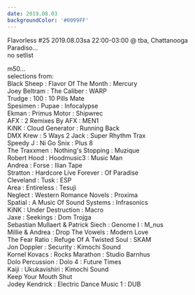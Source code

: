 ```yaml
---
date: 2019.08.03
backgroundColor: '#0099FF'
---
```


Flavorless #25 2019.08.03sa 22:00-03:00 @ tba, Chattanooga  
Paradiso...  
no setlist  

m50...  
selections from:  
Black Sheep : Flavor Of The Month : Mercury  
Joey Beltram : The Caliber : WARP  
Trudge : 100 : 10 Pills Mate  
Spesimen : Pupae : Infocalypse  
Ekman : Primus Motor : Shipwrec  
AFX : 2 Remixes By AFX : MEN1  
KiNK : Cloud Generator : Running Back  
DMX Krew : 5 Ways 2 Jack : Super Rhythm Trax  
Speedy J : Ni Go Snix : Plus 8  
The Traxxmen : Nothing's Stopping : Muzique  
Robert Hood : Hoodmusic3 : Music Man  
Andrea : Forse : Ilian Tape  
Stratton : Hardcore Live Forever : Of Paradise  
Cleveland : Tusk : ESP  
Area : Entireless : Tesuji  
Neglect : Western Romance Novels : Proxima  
Spatial : A Music Of Sound Systems : Infrasonics  
KiNK : Under Destruction : Macro  
Jaxe : Seekings : Dom Trojga  
Sebastian Mullaert & Patrick Siech : Genome I : M\_nus  
Millie & Andrea : Drop The Vowels : Modern Love  
The Fear Ratio : Refuge Of A Twisted Soul : SKAM  
Jon Doppler : Security : Kimochi Sound  
Kornel Kovacs : Rocks Marathon : Studio Barnhus  
Dolo Percussion : Dolo 4 : Future Times  
Kaiji : Ukukavishiri : Kimochi Sound  
Keep Your Mouth Shut  
Jodey Kendrick : Electric Dance Music 1 : DUB